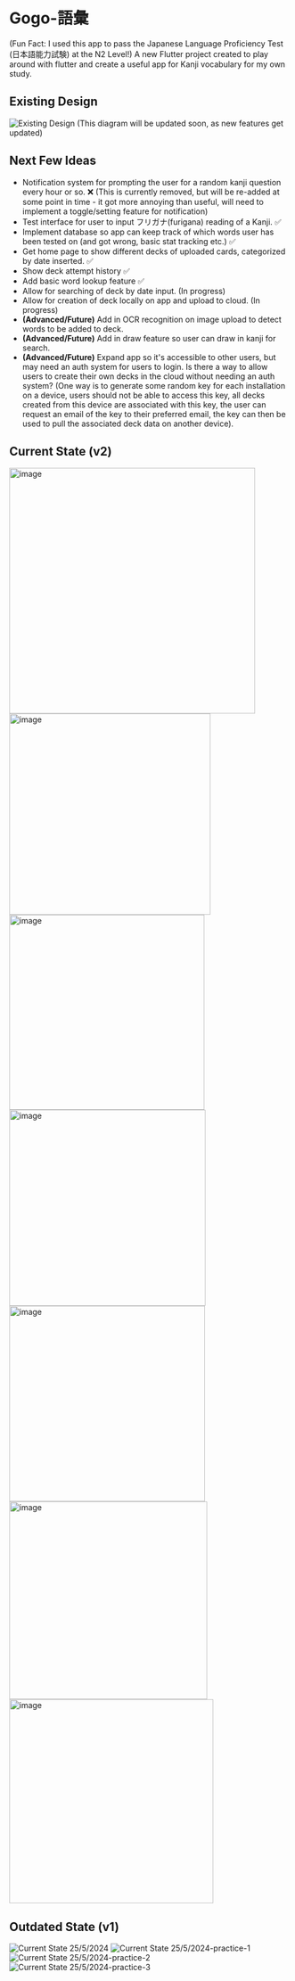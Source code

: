 # Gogo-語彙

(Fun Fact: I used this app to pass the Japanese Language Proficiency Test (日本語能力試験) at the N2 Level!)
A new Flutter project created to play around with flutter and create a useful app for Kanji vocabulary for my own study.

## Existing Design

![Existing Design](https://github.com/ilaylow/gogo-goi/assets/45478832/3926b3d4-2fe4-4fea-aad7-89f404b0bf85)
(This diagram will be updated soon, as new features get updated)

## Next Few Ideas

- Notification system for prompting the user for a random kanji question every hour or so. ❌ (This is currently removed, but will be re-added at some point in time - it got more annoying than useful, will need to implement a toggle/setting feature for notification)
- Test interface for user to input フリガナ(furigana) reading of a Kanji. ✅
- Implement database so app can keep track of which words user has been tested on (and got wrong, basic stat tracking etc.) ✅ 
- Get home page to show different decks of uploaded cards, categorized by date inserted. ✅
- Show deck attempt history ✅
- Add basic word lookup feature ✅ 
- Allow for searching of deck by date input. (In progress)
- Allow for creation of deck locally on app and upload to cloud. (In progress)
- **(Advanced/Future)** Add in OCR recognition on image upload to detect words to be added to deck.
- **(Advanced/Future)** Add in draw feature so user can draw in kanji for search.
- **(Advanced/Future)** Expand app so it's accessible to other users, but may need an auth system for users to login. Is there a way to allow users to create their own decks in the cloud without needing an auth system? (One way is to generate some random key for each installation on a device, users should not be able to access this key, all decks created from this device are associated with this key, the user can request an email of the key to their preferred email, the key can then be used to pull the associated deck data on another device).

## Current State (v2)

<img width="441" alt="image" src="https://github.com/user-attachments/assets/f6a867e2-825f-416e-a8f5-e900913dc2c5" />

<img width="361" alt="image" src="https://github.com/user-attachments/assets/b6db8f02-ef82-46e5-9659-2f13708a303c" />

<img width="350" alt="image" src="https://github.com/user-attachments/assets/e22aa8d0-7d76-42ff-936c-d6e118eda92e" />

<img width="352" alt="image" src="https://github.com/user-attachments/assets/4b3775f7-bf29-4008-be6e-79e9ad673232" />

<img width="351" alt="image" src="https://github.com/user-attachments/assets/8e490820-76d7-4110-9a7c-da2a80e9f429" />

<img width="355" alt="image" src="https://github.com/user-attachments/assets/5d3051b5-02b6-4aa0-9262-e196d701f0b1" />

<img width="366" alt="image" src="https://github.com/user-attachments/assets/09d5cb08-2f6e-41de-8b61-5ea0a3844da5" />

## Outdated State (v1)

![Current State 25/5/2024](https://github.com/ilaylow/gogo-goi/assets/45478832/a53d06fb-fdcc-4844-8642-09c46d21b048)
![Current State 25/5/2024-practice-1](https://github.com/ilaylow/gogo-goi/assets/45478832/8ef51d7a-543b-4f52-97a6-1bf66c7395f4)
![Current State 25/5/2024-practice-2](https://github.com/ilaylow/gogo-goi/assets/45478832/ae35cd2b-7129-431b-b862-2f4fb8ea1945)
![Current State 25/5/2024-practice-3](https://github.com/ilaylow/gogo-goi/assets/45478832/1a11b694-965b-4e55-8199-2abc40004163)
